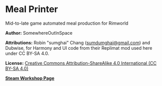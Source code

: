 # Meal Printer
Mid-to-late game automated meal production for Rimworld

**Author:** SomewhereOutInSpace

**Attributions:** Robin "sumghai" Chang (sumdumghai@gmail.com) and Dubwise, for Harmony and UI code from their Replimat mod used here under CC BY-SA 4.0.

**License:** [Creative Commons Attribution-ShareAlike 4.0 International (CC BY-SA 4.0)](http://www.creativecommons.org/licenses/by-sa/4.0/)

[**Steam Workshop Page**](https://ludeon.com/forums/index.php?topic=48584.0)